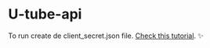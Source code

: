# U-tube-api
To run create de client_secret.json file. [Check this tutorial](https://developers.google.com/youtube/v3/quickstart/nodejs#step_1_turn_on_the). ✨